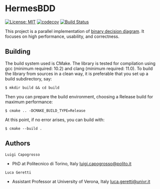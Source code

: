 # HermesBDD #

[![License: MIT](https://img.shields.io/badge/License-MIT-yellow.svg)](https://opensource.org/licenses/MIT)
[![codecov](https://codecov.io/gh/luigicapogrosso/HermesBDD/branch/main/graph/badge.svg)](https://codecov.io/gh/luigicapogrosso/HermesBDD)
[![Build Status](https://github.com/luigicapogrosso/HermesBDD/workflows/Continuous%20Integration/badge.svg)](https://github.com/luigicapogrosso/HermesBDD/actions)

This project is a parallel implementation of [binary decision diagram](https://en.wikipedia.org/wiki/Binary_decision_diagram). It focuses on high performance, usability, and correctness.

## Building ##

The build system used is CMake. The library is tested for compilation using gcc (minimum required: 10.2) and clang (minimum required: 11.0). To build the library from sources in a clean way, it is preferable that you set up a build subdirectory, say:

```
$ mkdir build && cd build
```

Then you can prepare the build environment, choosing a Release build for maximum performance:

```
$ cmake .. -DCMAKE_BUILD_TYPE=Release
```

At this point, if no error arises, you can build with:

```
$ cmake --build .
```

## Authors ##

`Luigi Capogrosso`
- PhD at Politecnico di Torino, Italy [luigi.capogrosso@polito.it](mailto:luigi.capogrosso@polito.it)

`Luca Geretti`
- Assistant Professor at University of Verona, Italy [luca.geretti@univr.it](mailto:luca.geretti@univr.it)